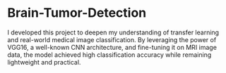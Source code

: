 # Brain-Tumor-Detection
I developed this project to deepen my understanding of transfer learning and real-world medical image classification. By leveraging the power of VGG16, a well-known CNN architecture, and fine-tuning it on MRI image data, the model achieved high classification accuracy while remaining lightweight and practical.
